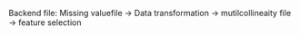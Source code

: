 Backend file:
Missing valuefile -> Data transformation -> mutilcollineaity file -> feature selection
